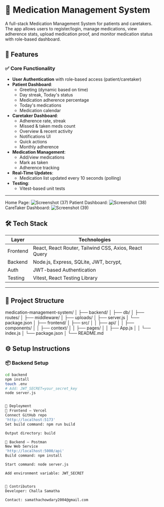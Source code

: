 # 🏥 Medication Management System

A full-stack Medication Management System for patients and caretakers. The app allows users to register/login, manage medications, view adherence stats, upload medication proof, and monitor medication status with role-based dashboard.

## 🧩 Features

### ✅ Core Functionality

- **User Authentication** with role-based access (patient/caretaker)
- **Patient Dashboard**:
  - Greeting (dynamic based on time)
  - Day streak, Today's status
  - Medication adherence percentage
  - Today's medications
  - Medication calendar
- **Caretaker Dashboard**:
  - Adherence rate, streak
  - Missed & taken meds count
  - Overview & recent activity
  - Notifications UI
  - Quick actions
  - Monthly adherence
- **Medication Management**:
  - Add/view medications
  - Mark as taken
  - Adherence tracking
- **Real-Time Updates**:
  - Medication list updated every 10 seconds (polling)
- **Testing**:
  - Vitest-based unit tests

---
Home Page:
![Screenshot (37)](https://github.com/user-attachments/assets/efe21c09-dab9-4b17-bf48-02a4296a90f4)
Patient Dashboard:
![Screenshot (38)](https://github.com/user-attachments/assets/e3e2beb7-244d-4a95-97f6-0adfe181cb43)
CareTaker Dashboard:
![Screenshot (39)](https://github.com/user-attachments/assets/651b1cc8-ab4a-4517-ade9-4eb9d1a51a15)




## 🛠 Tech Stack

| Layer     | Technologies                                  |
|-----------|-----------------------------------------------|
| Frontend  | React, React Router, Tailwind CSS, Axios, React Query |
| Backend   | Node.js, Express, SQLite, JWT, bcrypt,        |
| Auth      | JWT-based Authentication                      |
| Testing   | Vitest, React Testing Library                 |
        

---


## 📁 Project Structure

medication-management-system/
│
├── backend/
│ ├── db/
│ ├── routes/
│ ├── middleware/
│ ├── uploads/
│ ├── server.js
│ └── package.json
│
├── frontend/
│ ├── src/
│ │ ├── api/
│ │ ├── components/
│ │ ├── context/
│ │ ├── pages/
│ │ ├── App.js
│ │ └── index.js
│ └── package.json
│
└── README.md


## ⚙️ Setup Instructions

### 📦 Backend Setup

```bash
cd backend
npm install
touch .env
# Add: JWT_SECRET=your_secret_key
node server.js


🚀 Deployment
🔹 Frontend – Vercel
Connect GitHub repo
'http://localhost:5173'
Set build command: npm run build

Output directory: build

🔹 Backend – Postman
New Web Service
'http://localhost:5000/api'
Build command: npm install

Start command: node server.js

Add environment variable: JWT_SECRET


🙌 Contributors
Developer: Challa Samatha

Contact: samathachowdary2004@gmail.com
